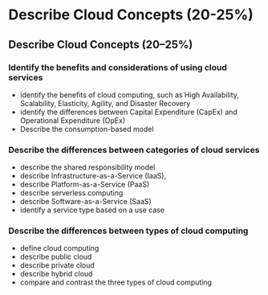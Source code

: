 # Describe Cloud Concepts (20-25%)

## Describe Cloud Concepts (20–25%)
### Identify the benefits and considerations of using cloud services
* identify the benefits of cloud computing, such as High Availability, Scalability, Elasticity, Agility, and Disaster Recovery
* identify the differences between Capital Expenditure (CapEx) and Operational Expenditure (OpEx)
* Describe the consumption-based model

### Describe the differences between categories of cloud services
* describe the shared responsibility model
* describe Infrastructure-as-a-Service (IaaS),
* describe Platform-as-a-Service (PaaS)
* describe serverless computing
* describe Software-as-a-Service (SaaS)
* identify a service type based on a use case

### Describe the differences between types of cloud computing
* define cloud computing 
* describe public cloud
* describe private cloud
* describe hybrid cloud
* compare and contrast the three types of cloud computing 